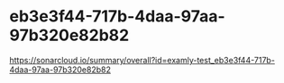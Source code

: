 # eb3e3f44-717b-4daa-97aa-97b320e82b82
https://sonarcloud.io/summary/overall?id=examly-test_eb3e3f44-717b-4daa-97aa-97b320e82b82
